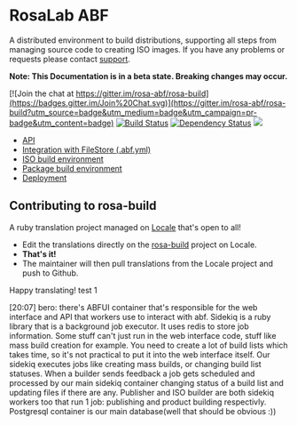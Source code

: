 RosaLab ABF
===========

A distributed environment to build distributions, supporting all steps from managing source code to creating ISO images. If you have any problems or requests please contact
[support](https://abf.rosalinux.ru/contact).

**Note: This Documentation is in a beta state. Breaking changes may occur.**

[![Join the chat at https://gitter.im/rosa-abf/rosa-build](https://badges.gitter.im/Join%20Chat.svg)](https://gitter.im/rosa-abf/rosa-build?utm_source=badge&utm_medium=badge&utm_campaign=pr-badge&utm_content=badge)
 [![Build Status](https://travis-ci.org/rosa-abf/rosa-build.png?branch=master)](https://travis-ci.org/rosa-abf/rosa-build) [![Dependency Status](https://gemnasium.com/rosa-abf/rosa-build.png)](https://gemnasium.com/rosa-abf/rosa-build) <a href="https://codeclimate.com/github/rosa-abf/rosa-build"><img src="https://codeclimate.com/github/rosa-abf/rosa-build.png" /></a>

* [API](http://abf-doc.rosalinux.ru/abf/api/)
* [Integration with FileStore (.abf.yml)](http://abf-doc.rosalinux.ru/abf/file_store_integration/)
* [ISO build environment](http://abf-doc.rosalinux.ru/abf/iso_build/)
* [Package build environment](http://abf-doc.rosalinux.ru/abf/scripts/)
* [Deployment](http://abf-doc.rosalinux.ru/abf/deployment/)

## Contributing to rosa-build

A ruby translation project managed on [Locale](http://www.localeapp.com/) that's open to all!

- Edit the translations directly on the [rosa-build](http://www.localeapp.com/projects/public?search=rosa-build) project on Locale.
- **That's it!**
- The maintainer will then pull translations from the Locale project and push to Github.

Happy translating!
test 1

[20:07] <HisShadow> bero: there's 
ABFUI container that's responsible for the web interface and API that workers use to interact with abf. 
Sidekiq is a ruby library that is a background job executor. It uses redis to store job information. 
Some stuff can't just run in the web interface code, stuff like mass build creation for example. You need to create a lot of build lists which takes time, so it's not practical to put it into the web interface itself. 
Our sidekiq executes jobs like creating mass builds, or changing build list statuses. When a builder sends feedback a job gets scheduled and processed by our main sidekiq container changing status of a build list and updating files if there are any. Publisher and ISO builder are both sidekiq workers too that run 1 job: publishing and product building respectivly. Postgresql container is our main database(well that should be obvious :))
